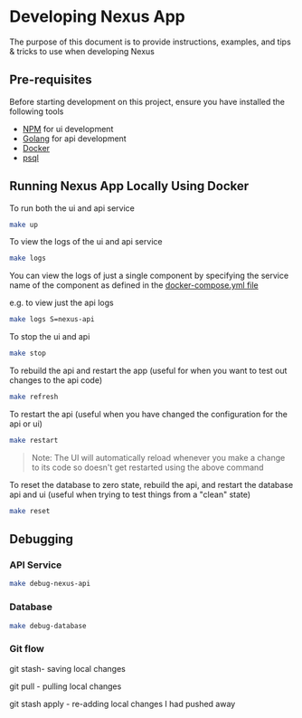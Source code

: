 # Developing Nexus App

The purpose of this document is to provide instructions, examples, and tips & tricks to use when developing Nexus

## Pre-requisites

Before starting development on this project, ensure you have installed the following tools

* [NPM](https://docs.npmjs.com/downloading-and-installing-node-js-and-npm) for ui development
* [Golang](https://go.dev/doc/install) for api development
* [Docker](https://docs.docker.com/engine/install/)
* [psql](https://www.timescale.com/blog/how-to-install-psql-on-mac-ubuntu-debian-windows/)
## Running Nexus App Locally Using Docker

To run both the ui and api service

```bash
make up
```

To view the logs of the ui and api service

```bash
make logs
```

You can view the logs of just a single component by specifying the service name of the component as defined in the [docker-compose.yml file](./docker-compose.yml)

e.g. to view just the api logs

```bash
make logs S=nexus-api
```

To stop the ui and api

```bash
make stop
```

To rebuild the api and restart the app (useful for when you want to test out changes to the api code)

```bash
make refresh
```

To restart the api (useful when you have changed the configuration for the api or ui)

```bash
make restart
```

> Note: The UI will automatically reload whenever you make a change to its code so doesn't get restarted using the above command

To reset the database to zero state, rebuild the api, and restart the database api and ui (useful when trying to test things from a "clean" state)

```bash
make reset
```

## Debugging

### API Service

```bash
make debug-nexus-api
```

### Database

```bash
make debug-database
```
### Git flow

git stash- saving local changes

git pull - pulling local changes

git stash apply - re-adding local changes I had pushed away
